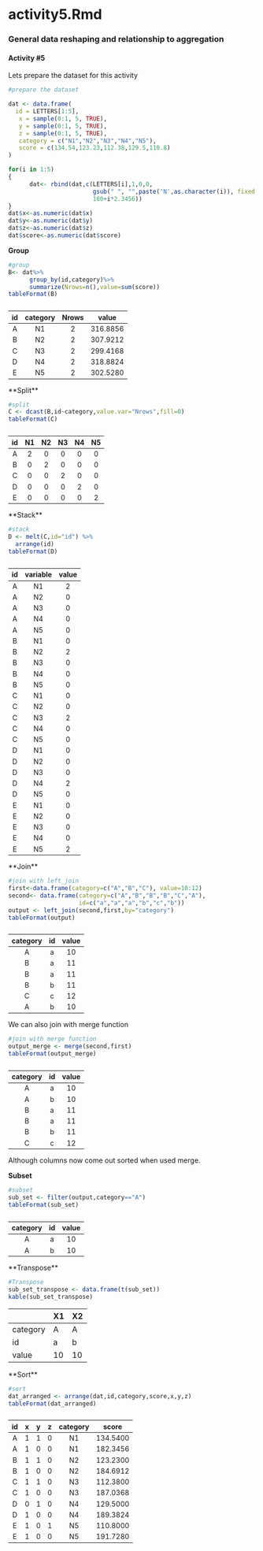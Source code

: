 activity5.Rmd
================

### General data reshaping and relationship to aggregation

#### Activity \#5

Lets prepare the dataset for this activity

``` r
#prepare the dataset

dat <- data.frame(
  id = LETTERS[1:5],
   x = sample(0:1, 5, TRUE),
   y = sample(0:1, 5, TRUE),
   z = sample(0:1, 5, TRUE),
   category = c("N1","N2","N3","N4","N5"),
   score = c(134.54,123.23,112.38,129.5,110.8)
)

for(i in 1:5) 
{
      dat<- rbind(dat,c(LETTERS[i],1,0,0,
                        gsub(" ", "",paste('N',as.character(i)), fixed = TRUE),
                        180+i*2.3456))
}
dat$x<-as.numeric(dat$x)
dat$y<-as.numeric(dat$y)
dat$z<-as.numeric(dat$z)
dat$score<-as.numeric(dat$score)
```

**Group**

``` r
#group
B<- dat%>%
      group_by(id,category)%>%
      summarize(Nrows=n(),value=sum(score))
tableFormat(B)
```

<table class="table table-striped table-hover table-responsive" style="font-size: 14px; margin-left: auto; margin-right: auto;">
<caption style="font-size: initial !important;">
</caption>
<thead>
<tr>
<th style="text-align:center;">
id
</th>
<th style="text-align:center;">
category
</th>
<th style="text-align:center;">
Nrows
</th>
<th style="text-align:center;">
value
</th>
</tr>
</thead>
<tbody>
<tr>
<td style="text-align:center;">
A
</td>
<td style="text-align:center;">
N1
</td>
<td style="text-align:center;">
2
</td>
<td style="text-align:center;">
316.8856
</td>
</tr>
<tr>
<td style="text-align:center;">
B
</td>
<td style="text-align:center;">
N2
</td>
<td style="text-align:center;">
2
</td>
<td style="text-align:center;">
307.9212
</td>
</tr>
<tr>
<td style="text-align:center;">
C
</td>
<td style="text-align:center;">
N3
</td>
<td style="text-align:center;">
2
</td>
<td style="text-align:center;">
299.4168
</td>
</tr>
<tr>
<td style="text-align:center;">
D
</td>
<td style="text-align:center;">
N4
</td>
<td style="text-align:center;">
2
</td>
<td style="text-align:center;">
318.8824
</td>
</tr>
<tr>
<td style="text-align:center;">
E
</td>
<td style="text-align:center;">
N5
</td>
<td style="text-align:center;">
2
</td>
<td style="text-align:center;">
302.5280
</td>
</tr>
</tbody>
</table>
**Split**

``` r
#split
C <- dcast(B,id~category,value.var="Nrows",fill=0)
tableFormat(C)
```

<table class="table table-striped table-hover table-responsive" style="font-size: 14px; margin-left: auto; margin-right: auto;">
<caption style="font-size: initial !important;">
</caption>
<thead>
<tr>
<th style="text-align:center;">
id
</th>
<th style="text-align:center;">
N1
</th>
<th style="text-align:center;">
N2
</th>
<th style="text-align:center;">
N3
</th>
<th style="text-align:center;">
N4
</th>
<th style="text-align:center;">
N5
</th>
</tr>
</thead>
<tbody>
<tr>
<td style="text-align:center;">
A
</td>
<td style="text-align:center;">
2
</td>
<td style="text-align:center;">
0
</td>
<td style="text-align:center;">
0
</td>
<td style="text-align:center;">
0
</td>
<td style="text-align:center;">
0
</td>
</tr>
<tr>
<td style="text-align:center;">
B
</td>
<td style="text-align:center;">
0
</td>
<td style="text-align:center;">
2
</td>
<td style="text-align:center;">
0
</td>
<td style="text-align:center;">
0
</td>
<td style="text-align:center;">
0
</td>
</tr>
<tr>
<td style="text-align:center;">
C
</td>
<td style="text-align:center;">
0
</td>
<td style="text-align:center;">
0
</td>
<td style="text-align:center;">
2
</td>
<td style="text-align:center;">
0
</td>
<td style="text-align:center;">
0
</td>
</tr>
<tr>
<td style="text-align:center;">
D
</td>
<td style="text-align:center;">
0
</td>
<td style="text-align:center;">
0
</td>
<td style="text-align:center;">
0
</td>
<td style="text-align:center;">
2
</td>
<td style="text-align:center;">
0
</td>
</tr>
<tr>
<td style="text-align:center;">
E
</td>
<td style="text-align:center;">
0
</td>
<td style="text-align:center;">
0
</td>
<td style="text-align:center;">
0
</td>
<td style="text-align:center;">
0
</td>
<td style="text-align:center;">
2
</td>
</tr>
</tbody>
</table>
**Stack**

``` r
#stack
D <- melt(C,id="id") %>%
  arrange(id)
tableFormat(D)
```

<table class="table table-striped table-hover table-responsive" style="font-size: 14px; margin-left: auto; margin-right: auto;">
<caption style="font-size: initial !important;">
</caption>
<thead>
<tr>
<th style="text-align:center;">
id
</th>
<th style="text-align:center;">
variable
</th>
<th style="text-align:center;">
value
</th>
</tr>
</thead>
<tbody>
<tr>
<td style="text-align:center;">
A
</td>
<td style="text-align:center;">
N1
</td>
<td style="text-align:center;">
2
</td>
</tr>
<tr>
<td style="text-align:center;">
A
</td>
<td style="text-align:center;">
N2
</td>
<td style="text-align:center;">
0
</td>
</tr>
<tr>
<td style="text-align:center;">
A
</td>
<td style="text-align:center;">
N3
</td>
<td style="text-align:center;">
0
</td>
</tr>
<tr>
<td style="text-align:center;">
A
</td>
<td style="text-align:center;">
N4
</td>
<td style="text-align:center;">
0
</td>
</tr>
<tr>
<td style="text-align:center;">
A
</td>
<td style="text-align:center;">
N5
</td>
<td style="text-align:center;">
0
</td>
</tr>
<tr>
<td style="text-align:center;">
B
</td>
<td style="text-align:center;">
N1
</td>
<td style="text-align:center;">
0
</td>
</tr>
<tr>
<td style="text-align:center;">
B
</td>
<td style="text-align:center;">
N2
</td>
<td style="text-align:center;">
2
</td>
</tr>
<tr>
<td style="text-align:center;">
B
</td>
<td style="text-align:center;">
N3
</td>
<td style="text-align:center;">
0
</td>
</tr>
<tr>
<td style="text-align:center;">
B
</td>
<td style="text-align:center;">
N4
</td>
<td style="text-align:center;">
0
</td>
</tr>
<tr>
<td style="text-align:center;">
B
</td>
<td style="text-align:center;">
N5
</td>
<td style="text-align:center;">
0
</td>
</tr>
<tr>
<td style="text-align:center;">
C
</td>
<td style="text-align:center;">
N1
</td>
<td style="text-align:center;">
0
</td>
</tr>
<tr>
<td style="text-align:center;">
C
</td>
<td style="text-align:center;">
N2
</td>
<td style="text-align:center;">
0
</td>
</tr>
<tr>
<td style="text-align:center;">
C
</td>
<td style="text-align:center;">
N3
</td>
<td style="text-align:center;">
2
</td>
</tr>
<tr>
<td style="text-align:center;">
C
</td>
<td style="text-align:center;">
N4
</td>
<td style="text-align:center;">
0
</td>
</tr>
<tr>
<td style="text-align:center;">
C
</td>
<td style="text-align:center;">
N5
</td>
<td style="text-align:center;">
0
</td>
</tr>
<tr>
<td style="text-align:center;">
D
</td>
<td style="text-align:center;">
N1
</td>
<td style="text-align:center;">
0
</td>
</tr>
<tr>
<td style="text-align:center;">
D
</td>
<td style="text-align:center;">
N2
</td>
<td style="text-align:center;">
0
</td>
</tr>
<tr>
<td style="text-align:center;">
D
</td>
<td style="text-align:center;">
N3
</td>
<td style="text-align:center;">
0
</td>
</tr>
<tr>
<td style="text-align:center;">
D
</td>
<td style="text-align:center;">
N4
</td>
<td style="text-align:center;">
2
</td>
</tr>
<tr>
<td style="text-align:center;">
D
</td>
<td style="text-align:center;">
N5
</td>
<td style="text-align:center;">
0
</td>
</tr>
<tr>
<td style="text-align:center;">
E
</td>
<td style="text-align:center;">
N1
</td>
<td style="text-align:center;">
0
</td>
</tr>
<tr>
<td style="text-align:center;">
E
</td>
<td style="text-align:center;">
N2
</td>
<td style="text-align:center;">
0
</td>
</tr>
<tr>
<td style="text-align:center;">
E
</td>
<td style="text-align:center;">
N3
</td>
<td style="text-align:center;">
0
</td>
</tr>
<tr>
<td style="text-align:center;">
E
</td>
<td style="text-align:center;">
N4
</td>
<td style="text-align:center;">
0
</td>
</tr>
<tr>
<td style="text-align:center;">
E
</td>
<td style="text-align:center;">
N5
</td>
<td style="text-align:center;">
2
</td>
</tr>
</tbody>
</table>
**Join**

``` r
#join with left_join
first<-data.frame(category=c("A","B","C"), value=10:12)
second<- data.frame(category=c("A","B","B","B","C","A"), 
                    id=c("a","a","a","b","c","b"))
output <- left_join(second,first,by="category")
tableFormat(output)
```

<table class="table table-striped table-hover table-responsive" style="font-size: 14px; margin-left: auto; margin-right: auto;">
<caption style="font-size: initial !important;">
</caption>
<thead>
<tr>
<th style="text-align:center;">
category
</th>
<th style="text-align:center;">
id
</th>
<th style="text-align:center;">
value
</th>
</tr>
</thead>
<tbody>
<tr>
<td style="text-align:center;">
A
</td>
<td style="text-align:center;">
a
</td>
<td style="text-align:center;">
10
</td>
</tr>
<tr>
<td style="text-align:center;">
B
</td>
<td style="text-align:center;">
a
</td>
<td style="text-align:center;">
11
</td>
</tr>
<tr>
<td style="text-align:center;">
B
</td>
<td style="text-align:center;">
a
</td>
<td style="text-align:center;">
11
</td>
</tr>
<tr>
<td style="text-align:center;">
B
</td>
<td style="text-align:center;">
b
</td>
<td style="text-align:center;">
11
</td>
</tr>
<tr>
<td style="text-align:center;">
C
</td>
<td style="text-align:center;">
c
</td>
<td style="text-align:center;">
12
</td>
</tr>
<tr>
<td style="text-align:center;">
A
</td>
<td style="text-align:center;">
b
</td>
<td style="text-align:center;">
10
</td>
</tr>
</tbody>
</table>
We can also join with merge function

``` r
#join with merge function
output_merge <- merge(second,first)
tableFormat(output_merge)
```

<table class="table table-striped table-hover table-responsive" style="font-size: 14px; margin-left: auto; margin-right: auto;">
<caption style="font-size: initial !important;">
</caption>
<thead>
<tr>
<th style="text-align:center;">
category
</th>
<th style="text-align:center;">
id
</th>
<th style="text-align:center;">
value
</th>
</tr>
</thead>
<tbody>
<tr>
<td style="text-align:center;">
A
</td>
<td style="text-align:center;">
a
</td>
<td style="text-align:center;">
10
</td>
</tr>
<tr>
<td style="text-align:center;">
A
</td>
<td style="text-align:center;">
b
</td>
<td style="text-align:center;">
10
</td>
</tr>
<tr>
<td style="text-align:center;">
B
</td>
<td style="text-align:center;">
a
</td>
<td style="text-align:center;">
11
</td>
</tr>
<tr>
<td style="text-align:center;">
B
</td>
<td style="text-align:center;">
a
</td>
<td style="text-align:center;">
11
</td>
</tr>
<tr>
<td style="text-align:center;">
B
</td>
<td style="text-align:center;">
b
</td>
<td style="text-align:center;">
11
</td>
</tr>
<tr>
<td style="text-align:center;">
C
</td>
<td style="text-align:center;">
c
</td>
<td style="text-align:center;">
12
</td>
</tr>
</tbody>
</table>
Although columns now come out sorted when used merge.

**Subset**

``` r
#subset
sub_set <- filter(output,category=="A")
tableFormat(sub_set)
```

<table class="table table-striped table-hover table-responsive" style="font-size: 14px; margin-left: auto; margin-right: auto;">
<caption style="font-size: initial !important;">
</caption>
<thead>
<tr>
<th style="text-align:center;">
category
</th>
<th style="text-align:center;">
id
</th>
<th style="text-align:center;">
value
</th>
</tr>
</thead>
<tbody>
<tr>
<td style="text-align:center;">
A
</td>
<td style="text-align:center;">
a
</td>
<td style="text-align:center;">
10
</td>
</tr>
<tr>
<td style="text-align:center;">
A
</td>
<td style="text-align:center;">
b
</td>
<td style="text-align:center;">
10
</td>
</tr>
</tbody>
</table>
**Transpose**

``` r
#Transpose
sub_set_transpose <- data.frame(t(sub_set))
kable(sub_set_transpose)
```

<table>
<thead>
<tr>
<th style="text-align:left;">
</th>
<th style="text-align:left;">
X1
</th>
<th style="text-align:left;">
X2
</th>
</tr>
</thead>
<tbody>
<tr>
<td style="text-align:left;">
category
</td>
<td style="text-align:left;">
A
</td>
<td style="text-align:left;">
A
</td>
</tr>
<tr>
<td style="text-align:left;">
id
</td>
<td style="text-align:left;">
a
</td>
<td style="text-align:left;">
b
</td>
</tr>
<tr>
<td style="text-align:left;">
value
</td>
<td style="text-align:left;">
10
</td>
<td style="text-align:left;">
10
</td>
</tr>
</tbody>
</table>
**Sort**

``` r
#sort
dat_arranged <- arrange(dat,id,category,score,x,y,z)
tableFormat(dat_arranged)
```

<table class="table table-striped table-hover table-responsive" style="font-size: 14px; margin-left: auto; margin-right: auto;">
<caption style="font-size: initial !important;">
</caption>
<thead>
<tr>
<th style="text-align:center;">
id
</th>
<th style="text-align:center;">
x
</th>
<th style="text-align:center;">
y
</th>
<th style="text-align:center;">
z
</th>
<th style="text-align:center;">
category
</th>
<th style="text-align:center;">
score
</th>
</tr>
</thead>
<tbody>
<tr>
<td style="text-align:center;">
A
</td>
<td style="text-align:center;">
1
</td>
<td style="text-align:center;">
1
</td>
<td style="text-align:center;">
0
</td>
<td style="text-align:center;">
N1
</td>
<td style="text-align:center;">
134.5400
</td>
</tr>
<tr>
<td style="text-align:center;">
A
</td>
<td style="text-align:center;">
1
</td>
<td style="text-align:center;">
0
</td>
<td style="text-align:center;">
0
</td>
<td style="text-align:center;">
N1
</td>
<td style="text-align:center;">
182.3456
</td>
</tr>
<tr>
<td style="text-align:center;">
B
</td>
<td style="text-align:center;">
1
</td>
<td style="text-align:center;">
1
</td>
<td style="text-align:center;">
0
</td>
<td style="text-align:center;">
N2
</td>
<td style="text-align:center;">
123.2300
</td>
</tr>
<tr>
<td style="text-align:center;">
B
</td>
<td style="text-align:center;">
1
</td>
<td style="text-align:center;">
0
</td>
<td style="text-align:center;">
0
</td>
<td style="text-align:center;">
N2
</td>
<td style="text-align:center;">
184.6912
</td>
</tr>
<tr>
<td style="text-align:center;">
C
</td>
<td style="text-align:center;">
1
</td>
<td style="text-align:center;">
1
</td>
<td style="text-align:center;">
0
</td>
<td style="text-align:center;">
N3
</td>
<td style="text-align:center;">
112.3800
</td>
</tr>
<tr>
<td style="text-align:center;">
C
</td>
<td style="text-align:center;">
1
</td>
<td style="text-align:center;">
0
</td>
<td style="text-align:center;">
0
</td>
<td style="text-align:center;">
N3
</td>
<td style="text-align:center;">
187.0368
</td>
</tr>
<tr>
<td style="text-align:center;">
D
</td>
<td style="text-align:center;">
0
</td>
<td style="text-align:center;">
1
</td>
<td style="text-align:center;">
0
</td>
<td style="text-align:center;">
N4
</td>
<td style="text-align:center;">
129.5000
</td>
</tr>
<tr>
<td style="text-align:center;">
D
</td>
<td style="text-align:center;">
1
</td>
<td style="text-align:center;">
0
</td>
<td style="text-align:center;">
0
</td>
<td style="text-align:center;">
N4
</td>
<td style="text-align:center;">
189.3824
</td>
</tr>
<tr>
<td style="text-align:center;">
E
</td>
<td style="text-align:center;">
1
</td>
<td style="text-align:center;">
0
</td>
<td style="text-align:center;">
1
</td>
<td style="text-align:center;">
N5
</td>
<td style="text-align:center;">
110.8000
</td>
</tr>
<tr>
<td style="text-align:center;">
E
</td>
<td style="text-align:center;">
1
</td>
<td style="text-align:center;">
0
</td>
<td style="text-align:center;">
0
</td>
<td style="text-align:center;">
N5
</td>
<td style="text-align:center;">
191.7280
</td>
</tr>
</tbody>
</table>
